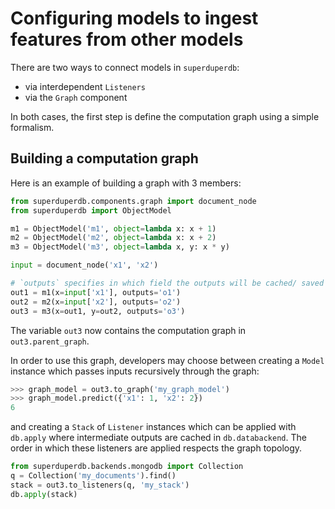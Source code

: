 # Configuring models to ingest features from other models

There are two ways to connect models in `superduperdb`:

- via interdependent `Listeners`
- via the `Graph` component

In both cases, the first step is define the computation graph using 
a simple formalism.

## Building a computation graph

Here is an example of building a graph with 3 members:

```python
from superduperdb.components.graph import document_node
from superduperdb import ObjectModel

m1 = ObjectModel('m1', object=lambda x: x + 1)
m2 = ObjectModel('m2', object=lambda x: x + 2)
m3 = ObjectModel('m3', object=lambda x, y: x * y)

input = document_node('x1', 'x2')

# `outputs` specifies in which field the outputs will be cached/ saved
out1 = m1(x=input['x1'], outputs='o1')
out2 = m2(x=input['x2'], outputs='o2')
out3 = m3(x=out1, y=out2, outputs='o3')
```

The variable `out3` now contains the computation graph in `out3.parent_graph`.

In order to use this graph, developers may choose between creating a `Model`
instance which passes inputs recursively through the graph:

```python
>>> graph_model = out3.to_graph('my_graph_model')
>>> graph_model.predict({'x1': 1, 'x2': 2})
6
```

and creating a `Stack` of `Listener` instances which can be applied with `db.apply`
where intermediate outputs are cached in `db.databackend`.
The order in which these listeners are applied respects 
the graph topology.

```python
from superduperdb.backends.mongodb import Collection
q = Collection('my_documents').find()
stack = out3.to_listeners(q, 'my_stack')
db.apply(stack)
```
